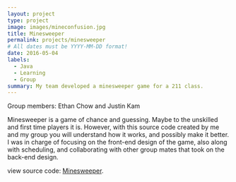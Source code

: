 ```yaml
---
layout: project
type: project
image: images/mineconfusion.jpg
title: Minesweeper
permalink: projects/minesweeper
# All dates must be YYYY-MM-DD format!
date: 2016-05-04
labels:
  - Java
  - Learning
  - Group
summary: My team developed a minesweeper game for a 211 class. 
---
```


Group members: Ethan Chow and Justin Kam

Minesweeper is a game of chance and guessing. Maybe to the unskilled and first time players it is. 
However, with this source code created by me and my group you will understand how it works, and possibly make it better.
I was in charge of focusing on the front-end design of the game, also along with scheduling, and collaborating with other group mates
that took on the back-end design.

view source code: [Minesweeper](http://www-ee.eng.hawaii.edu/~mmouse/about.html).



